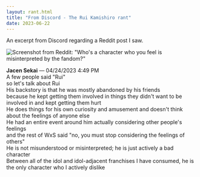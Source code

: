 ```yaml
---
layout: rant.html
title: "From Discord - The Rui Kamishiro rant"
date: 2023-06-22
---
```


An excerpt from Discord regarding a Reddit post I saw.

![Screenshot from Reddit: "Who's a character who you feel is misinterpreted by the fandom?"](https://i.snap.as/norJDPka.jpg)
<!-- more -->

**Jacen Sekai** — 04/24/2023 4:49 PM  
A few people said "Rui"  
so let's talk about Rui  
His backstory is that he was mostly abandoned by his friends  
because he kept getting them involved in things they didn't want to be involved in and kept getting them hurt  
He does things for his own curiosity and amusement and doesn't think about the feelings of anyone else  
He had an entire event around him actually considering other people's feelings  
and the rest of WxS said "no, you must stop considering the feelings of others"  
He is not misunderstood or misinterpreted; he is just actively a bad character  
Between all of the idol and idol-adjacent franchises I have consumed, he is the only character who I actively dislike
